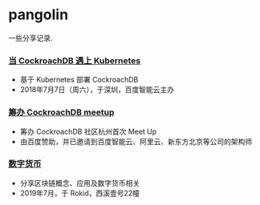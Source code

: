 # pangolin

一些分享记录.

### [当 CockroachDB 遇上 Kubernetes](./cockroachdb-shenzhen-2017-08/README.md)

* 基于 Kubernetes 部署 CockroachDB
* 2018年7月7日（周六），于深圳，百度智能云主办

### [筹办 CockroachDB meetup](./cockroach-meetup/README.md)

* 筹办 CockroachDB 社区杭州首次 Meet Up
* 由百度赞助，并已邀请到百度智能云、阿里云、新东方北京等公司的架构师

### [数字货币](./blockchain-rokid-2019-07/README.md)

* 分享区块链概念、应用及数字货币相关
* 2019年7月，于 Rokid，西溪壹号22幢
